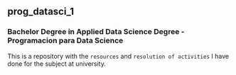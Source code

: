 ## prog_datasci_1

### Bachelor Degree in Applied Data Science Degree - Programacion para Data Science

This is a repository with the `resources` and `resolution of activities` I have done for the subject at university.
